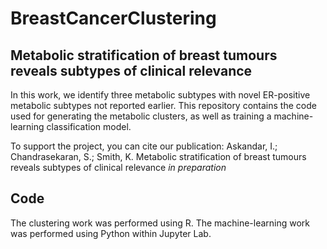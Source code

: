 # BreastCancerClustering

## Metabolic stratification of breast tumours reveals subtypes of clinical relevance
In this work, we identify three metabolic subtypes with novel ER-positive metabolic subtypes not reported earlier. This repository contains the code used for generating the metabolic clusters, as well as training a machine-learning classification model.

To support the project, you can cite our publication:
Askandar, I.; Chandrasekaran, S.; Smith, K.  Metabolic stratification of breast tumours reveals subtypes of clinical relevance *in preparation*

## Code
The clustering work was performed using R. The machine-learning work was performed using Python within Jupyter Lab.
